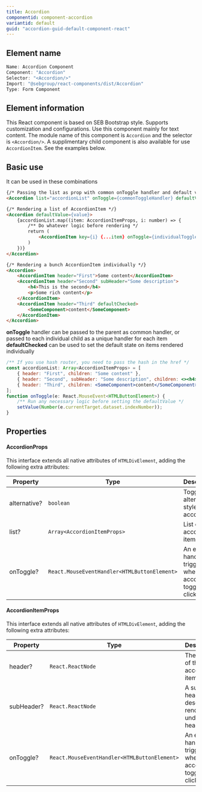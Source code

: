 ```yaml
---
title: Accordion
componentid: component-accordion
variantid: default
guid: "accordion-guid-default-component-react"
---
```


## Element name

```javascript
Name: Accordion Component
Component: "Accordion"
Selector: "<Accordion/>"
Import: "@sebgroup/react-components/dist/Accordion"
Type: Form Component
```

## Element information

This React component is based on SEB Bootstrap style. Supports customization and configurations. Use this component mainly for text content. The module name of this component is `Accordion` and the selector is `<Accordion/>`. A supplimentary child component is also available for use `AccordionItem`. See the examples below.

## Basic use

It can be used in these combinations
```html
{/* Passing the list as prop with common onToggle handler and default value (index number) to show which one is checked */}
<Accordion list="accordionList" onToggle={commonToggleHandler} defaultValue={value} />

{/* Rendering a list of AccordionItem */}
<Accordion defaultValue={value}>
    {accordionList.map((item: AccordionItemProps, i: number) => {
        /** Do whatever logic before rendering */
        return (
            <AccordionItem key={i} {...item} onToggle={individualToggleHandler}/>
        )
    })}
</Accordion>

{/* Rendering a bunch AccordionItem individually */}
<Accordion>
    <AccordionItem header="First">Some content</AccordionItem>
    <AccordionItem header="Second" subHeader="Some description">
        <h4>This is the second</h4>
        <p>Some rich content</p>
    </AccordionItem>
    <AccordionItem header="Third" defaultChecked>
        <SomeComponent>content</SomeComponent>
    </AccordionItem>
</Accordion>
```
**onToggle** handler can be passed to the parent as common handler, or passed to each individual child as a unique handler for each item
**defaultChecked** can be used to set the default state on items rendered individually
```jsx
/** If you use hash router, you need to pass the hash in the href */
const accordionList: Array<AccordionItemProps> = [
    { header: "First", children: "Some content" },
    { header: "Second", subHeader: "Some description", children: <><h4>This is the second</h4><p>Some rich content</p></> },
    { header: "Third", children: <SomeComponent>content</SomeComponent> },
];
function onToggle(e: React.MouseEvent<HTMLButtonElement>) {
    /** Run any necessary logic before setting the defaultValue */
    setValue(Number(e.currentTarget.dataset.indexNumber));
}
```

## Properties

#### AccordionProps
This interface extends all native attributes of `HTMLDivElement`, adding the following extra attributes:

| Property     | Type                                         | Description                                                    |
| ------------ | -------------------------------------------- | -------------------------------------------------------------- |
| alternative? | `boolean`                                    | Toggle alternative style of accordion                          |
| list?        | `Array<AccordionItemProps>`                  | List of accordion items                                        |
| onToggle?    | `React.MouseEventHandler<HTMLButtonElement>` | An event handler triggered when an accordion toggle is clicked |

#### AccordionItemProps
This interface extends all native attributes of `HTMLDivElement`, adding the following extra attributes:

| Property   | Type                                         | Description                                                    |
| ---------- | -------------------------------------------- | -------------------------------------------------------------- |
| header?    | `React.ReactNode`                            | The header of the accordion item                               |
| subHeader? | `React.ReactNode`                            | A sub-header description rendered under the header             |
| onToggle?  | `React.MouseEventHandler<HTMLButtonElement>` | An event handler triggered when an accordion toggle is clicked |

